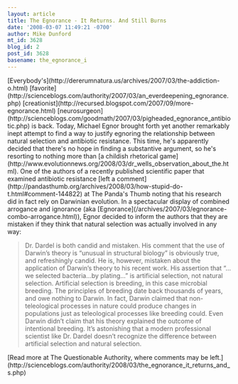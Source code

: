 ```yaml
---
layout: article
title: The Egnorance - It Returns. And Still Burns
date: '2008-03-07 11:49:21 -0700'
author: Mike Dunford
mt_id: 3628
blog_id: 2
post_id: 3628
basename: the_egnorance_i
---
```

<p>
[Everybody's](http://dererumnatura.us/archives/2007/03/the-addiction-o.html) [favorite](http://scienceblogs.com/authority/2007/03/an_everdeepening_egnorance.php) [creationist](http://recursed.blogspot.com/2007/09/more-egnorance.html) [neurosurgeon](http://scienceblogs.com/goodmath/2007/03/pigheaded_egnorance_antibiotic.php) is back. Today, Michael Egnor brought forth yet another remarkably inept attempt to find a way to justify egnoring the relationship between natural selection and antibiotic resistance. This time, he's apparently decided that there's no hope in finding a substantive argument, so he's resorting to nothing more than [a childish rhetorical game](http://www.evolutionnews.org/2008/03/dr_wells_observation_about_the.html). One of the authors of a recently published scientific paper that examined antibiotic resistance [left a comment](http://pandasthumb.org/archives/2008/03/how-stupid-do-t.html#comment-144822) at The Panda's Thumb noting that his research did in fact rely on Darwinian evolution. In a spectacular display of combined arrogance and ignorance (aka [Egnorance](/archives/2007/03/egnorance-combo-arrogance.html)), Egnor decided to inform the authors that they are mistaken if they think that natural selection was actually involved in any way:
</p>

> Dr. Dardel is both candid and mistaken. His comment that the use of Darwin’s theory is “unusual in structural biology” is obviously true, and refreshingly candid. He is, however, mistaken about the application of Darwin’s theory to his recent work. His assertion that “…we selected bacteria…by plating…” is artificial selection, not natural selection. Artificial selection is breeding, in this case microbial breeding. The principles of breeding date back thousands of years, and owe nothing to Darwin. In fact, Darwin claimed that non-teleological processes in nature could produce changes in populations just as teleological processes like breeding could. Even Darwin didn’t claim that his theory explained the outcome of intentional breeding. It’s astonishing that a modern professional scientist like Dr. Dardel doesn’t recognize the difference between artificial selection and natural selection.


<p>[Read more at The Questionable Authority, where comments may be left.](http://scienceblogs.com/authority/2008/03/the_egnorance_it_returns_and_s.php)</p>
